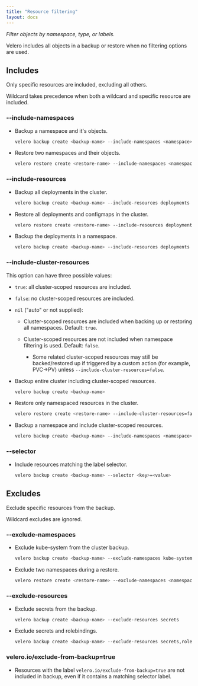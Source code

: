 ```yaml
---
title: "Resource filtering"
layout: docs
---
```


*Filter objects by namespace, type, or labels.*

Velero includes all objects in a backup or restore when no filtering options are used. 

## Includes

Only specific resources are included, excluding all others.

Wildcard takes precedence when both a wildcard and specific resource are included.

### --include-namespaces

* Backup a namespace and it's objects.

  ```bash
  velero backup create <backup-name> --include-namespaces <namespace>
  ```

* Restore two namespaces and their objects.

  ```bash
  velero restore create <restore-name> --include-namespaces <namespace1>,<namespace2> --from-backup <backup-name>
  ```

### --include-resources 

* Backup all deployments in the cluster.

  ```bash
  velero backup create <backup-name> --include-resources deployments
  ```

* Restore all deployments and configmaps in the cluster.

  ```bash
  velero restore create <restore-name> --include-resources deployments,configmaps --from-backup <backup-name>
  ```

* Backup the deployments in a namespace.

  ```bash
  velero backup create <backup-name> --include-resources deployments --include-namespaces <namespace>
  ```

### --include-cluster-resources

  This option can have three possible values:

* `true`: all cluster-scoped resources are included.

* `false`: no cluster-scoped resources are included.

* `nil` ("auto" or not supplied):

  - Cluster-scoped resources are included when backing up or restoring all namespaces. Default: `true`.

  - Cluster-scoped resources are not included when namespace filtering is used. Default: `false`.

    * Some related cluster-scoped resources may still be backed/restored up if triggered by a custom action (for example, PVC->PV) unless `--include-cluster-resources=false`.

* Backup entire cluster including cluster-scoped resources.

  ```bash
  velero backup create <backup-name>
  ```

* Restore only namespaced resources in the cluster.

  ```bash
  velero restore create <restore-name> --include-cluster-resources=false --from-backup <backup-name>
  ```

* Backup a namespace and include cluster-scoped resources.

  ```bash
  velero backup create <backup-name> --include-namespaces <namespace> --include-cluster-resources=true 
  ```

### --selector

* Include resources matching the label selector.

  ```bash
  velero backup create <backup-name> --selector <key>=<value>
  ```


## Excludes

Exclude specific resources from the backup.

Wildcard excludes are ignored.

### --exclude-namespaces

* Exclude kube-system from the cluster backup.

  ```bash
  velero backup create <backup-name> --exclude-namespaces kube-system
  ```

* Exclude two namespaces during a restore.

  ```bash
  velero restore create <restore-name> --exclude-namespaces <namespace1>,<namespace2> --from-backup <backup-name>
  ```

### --exclude-resources

* Exclude secrets from the backup.

  ```bash
  velero backup create <backup-name> --exclude-resources secrets
  ```

* Exclude secrets and rolebindings.

  ```bash
  velero backup create <backup-name> --exclude-resources secrets,rolebindings
  ```

### velero.io/exclude-from-backup=true

* Resources with the label `velero.io/exclude-from-backup=true` are not included in backup, even if it contains a matching selector label.



